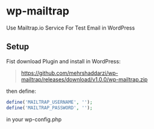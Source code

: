 # wp-mailtrap
Use Mailtrap.io Service For Test Email in WordPress

## Setup

Fist download Plugin and install in WordPress:

> https://github.com/mehrshaddarzi/wp-mailtrap/releases/download/v1.0.0/wp-mailtrap.zip

then define:

```php
define('MAILTRAP_USERNAME', '');
define('MAILTRAP_PASSWORD', '');
```

in your wp-config.php
